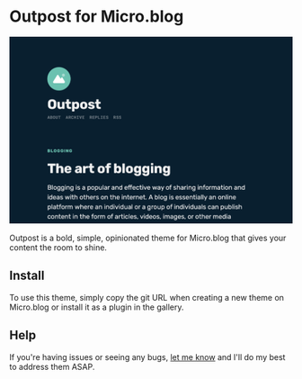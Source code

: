 # Outpost for Micro.blog

![Outpost theme](screenshot.png)

Outpost is a bold, simple, opinionated theme for Micro.blog that gives your content the room to shine.

## Install

To use this theme, simply copy the git URL when creating a new theme on Micro.blog or install it as a plugin in the gallery.

## Help

If you're having issues or seeing any bugs, [let me know](mailto:hey@mikehayn.es) and I'll do my best to address them ASAP.